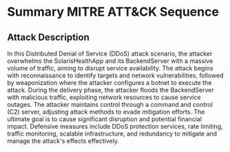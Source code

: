 Summary MITRE ATT&CK Sequence
=============================

Attack Description
------------------

In this Distributed Denial of Service (DDoS) attack scenario, the attacker overwhelms the SolarisHealthApp and its BackendServer with a massive volume of traffic, aiming to disrupt service availability. The attack begins with reconnaissance to identify targets and network vulnerabilities, followed by weaponization where the attacker configures a botnet to execute the attack. During the delivery phase, the attacker floods the BackendServer with malicious traffic, exploiting network resources to cause service outages. The attacker maintains control through a command and control (C2) server, adjusting attack methods to evade mitigation efforts. The ultimate goal is to cause significant disruption and potential financial impact. Defensive measures include DDoS protection services, rate limiting, traffic monitoring, scalable infrastructure, and redundancy to mitigate and manage the attack's effects effectively.